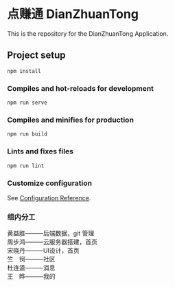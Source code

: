 # 点赚通 DianZhuanTong
This is the repository for the DianZhuanTong Application.

## Project setup
```
npm install
```

### Compiles and hot-reloads for development
```
npm run serve
```

### Compiles and minifies for production
```
npm run build
```

### Lints and fixes files
```
npm run lint
```

### Customize configuration
See [Configuration Reference](https://cli.vuejs.org/config/).

### 组内分工
黄益胜———后端数据，git 管理 <br>
周步鸿———云服务器搭建，首页 <br>
宋晓丹———UI设计，首页<br>
竺&emsp;钶———社区<br>
杜连逵———消息<br>
王&emsp;晔———我的<br>


